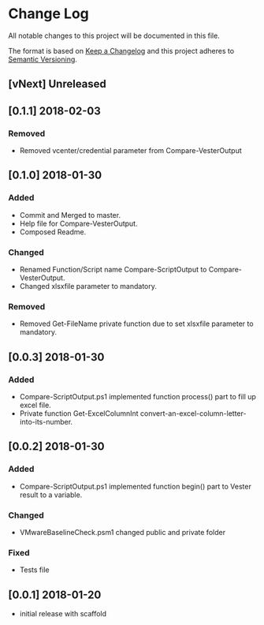 # Change Log

All notable changes to this project will be documented in this file.

The format is based on [Keep a Changelog](http://keepachangelog.com/)
and this project adheres to [Semantic Versioning](http://semver.org/).

## [vNext] Unreleased

## [0.1.1] 2018-02-03

### Removed

- Removed vcenter/credential parameter from Compare-VesterOutput

## [0.1.0] 2018-01-30

### Added

- Commit and Merged to master.
- Help file for Compare-VesterOutput.
- Composed Readme.

### Changed

- Renamed Function/Script name Compare-ScriptOutput to Compare-VesterOutput.
- Changed xlsxfile parameter to mandatory.

### Removed

- Removed Get-FileName private function due to set xlsxfile parameter to mandatory.

## [0.0.3] 2018-01-30

### Added

- Compare-ScriptOutput.ps1 implemented function process() part to fill up excel file.
- Private function Get-ExcelColumnInt convert-an-excel-column-letter-into-its-number.

## [0.0.2] 2018-01-30

### Added

- Compare-ScriptOutput.ps1 implemented function begin() part to Vester result to a variable.

### Changed

- VMwareBaselineCheck.psm1 changed public and private folder

### Fixed

- Tests file

## [0.0.1] 2018-01-20

- initial release with scaffold
